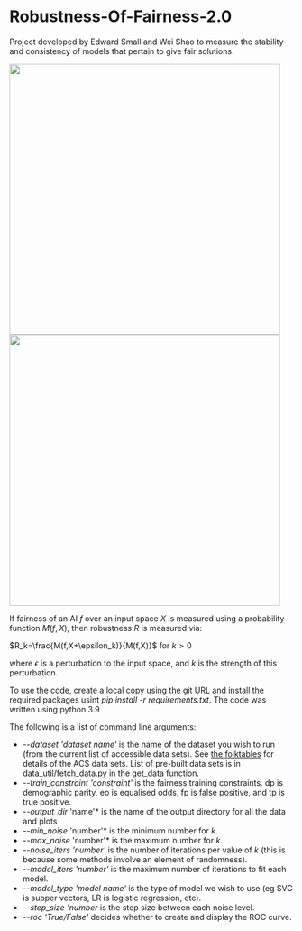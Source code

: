 # Robustness-Of-Fairness-2.0

Project developed by Edward Small and Wei Shao to measure the stability and consistency of models that pertain to give fair solutions.

<img src="https://user-images.githubusercontent.com/49641102/177453318-9f89f3b2-ac80-4921-a332-f83aba576f75.png" width="480"> <img src="https://user-images.githubusercontent.com/49641102/177453379-ab4c726b-ffc5-444b-bbe1-4b37647914eb.png" width="480">


If fairness of an AI $f$ over an input space $X$ is measured using a probability function $M(f, X)$, then robustness $R$ is measured via:

$R_k=\frac{M(f,X+\epsilon_k)}{M(f,X)}$ for $k>0$

where $\epsilon$ is a perturbation to the input space, and $k$ is the strength of this perturbation.

To use the code, create a local copy using the git URL and install the required packages usint _pip install -r requirements.txt_. The code was written using python 3.9

The following is a list of command line arguments:

* *--dataset 'dataset name'* is the name of the dataset you wish to run (from the current list of accessible data sets). See [the folktables](https://github.com/zykls/folktables) for details of the ACS data sets. List of pre-built data sets is in data_util/fetch_data.py in the get_data function.
* *--train_constraint 'constraint'* is the fairness training constraints. dp is demographic parity, eo is equalised odds, fp is false positive, and tp is true positive.
* *--output_dir* 'name'* is the name of the output directory for all the data and plots
* *--min_noise* 'number'* is the minimum number for $k$.
* *--max_noise* 'number'* is the maximum number for $k$.
* *--noise_iters 'number'* is the number of iterations per value of $k$ (this is because some methods involve an element of randomness).
* *--model_iters 'number'* is the maximum number of iterations to fit each model.
* *--model_type 'model name'* is the type of model we wish to use (eg SVC is supper vectors, LR is logistic regression, etc).
* *--step_size 'number* is the step size between each noise level.
* *--roc 'True/False'* decides whether to create and display the ROC curve.
